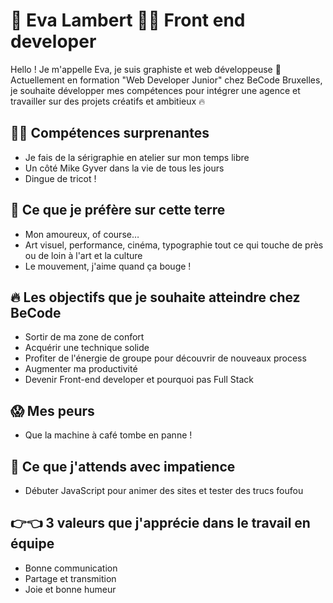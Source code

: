 # 🌱 Eva Lambert 👩‍💻 Front end developer

Hello ! Je m'appelle Eva, je suis graphiste et web développeuse 🎨 Actuellement en formation "Web Developer Junior" chez BeCode Bruxelles, je souhaite développer mes compétences pour intégrer une agence et travailler sur des projets créatifs et ambitieux 🔥 

## 🤹‍♀️ Compétences surprenantes
- Je fais de la sérigraphie en atelier sur mon temps libre 
- Un côté Mike Gyver dans la vie de tous les jours 
- Dingue de tricot ! 

## 💖 Ce que je préfère sur cette terre 
- Mon amoureux, of course…
- Art visuel, performance, cinéma, typographie tout ce qui touche de près ou de loin à l'art et la culture 
- Le mouvement, j'aime quand ça bouge !

## 🔥 Les objectifs que je souhaite atteindre chez BeCode
- Sortir de ma zone de confort
- Acquérir une technique solide 
- Profiter de l'énergie de groupe pour découvrir de nouveaux process 
- Augmenter ma productivité 
- Devenir Front-end developer et pourquoi pas Full Stack

## 😱 Mes peurs 
- Que la machine à café tombe en panne !

## 🐎 Ce que j'attends avec impatience 
- Débuter JavaScript pour animer des sites et tester des trucs foufou

## 👉👈 3 valeurs que j'apprécie dans le travail en équipe
- Bonne communication
- Partage et transmition
- Joie et bonne humeur 
